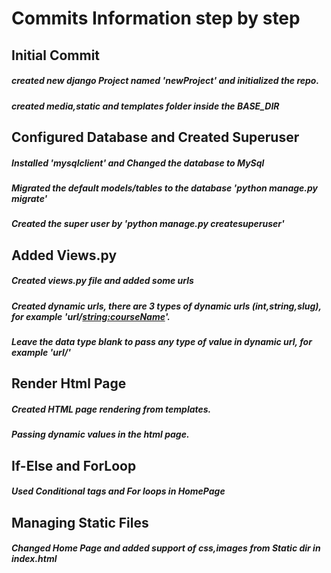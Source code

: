 # Commits Information step by step

## Initial Commit
##### created new django Project named 'newProject' and initialized the repo.
##### created media,static and templates folder inside the BASE_DIR

## Configured Database and Created Superuser
##### Installed 'mysqlclient' and Changed the database to MySql
##### Migrated the default models/tables to the database 'python manage.py migrate'
##### Created the super user by 'python manage.py createsuperuser'


## Added Views.py
##### Created views.py file and added some urls
##### Created dynamic urls, there are 3 types of dynamic urls (int,string,slug), for example 'url/<string:courseName>'.
##### Leave the data type blank to pass any type of value in dynamic url, for example 'url/<yourValue>'

## Render Html Page
##### Created HTML page rendering from templates.
##### Passing dynamic values in the html page.

## If-Else and ForLoop
##### Used Conditional tags and For loops in HomePage

## Managing Static Files
##### Changed Home Page and added support of css,images from Static dir in index.html